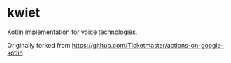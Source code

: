# kwiet
Kotlin implementation for voice technologies.

Originally forked from
https://github.com/Ticketmaster/actions-on-google-kotlin
